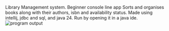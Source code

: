 Library Management system.
Beginner console line app
Sorts and organises books along with their authors, isbn and availability status.
Made using intellij, jdbc and sql, and java 24.
Run by opening it in a java ide.
![program output](screenshot/ouput2.png)
